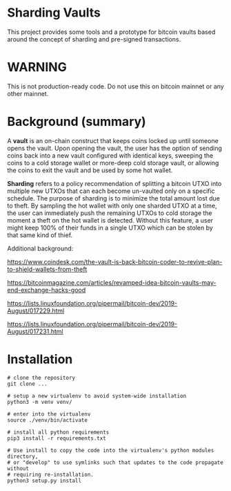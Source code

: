 # Sharding Vaults

This project provides some tools and a prototype for bitcoin vaults based
around the concept of sharding and pre-signed transactions.

# WARNING

This is not production-ready code. Do not use this on bitcoin mainnet or any other mainnet.

# Background (summary)

A **vault** is an on-chain construct that keeps coins locked up until someone opens the vault. Upon opening the vault, the user has the option of sending coins back into a new vault configured with identical keys, sweeping the coins to a cold storage wallet or more-deep cold storage vault, or allowing the coins to exit the vault and be used by some hot wallet.

**Sharding** refers to a policy recommendation of splitting a bitcoin UTXO into multiple new UTXOs that can each become un-vaulted only on a specific schedule. The purpose of sharding is to minimize the total amount lost due to theft. By sampling the hot wallet with only one sharded UTXO at a time, the user can immediately push the remaining UTXOs to cold storage the moment a theft on the hot wallet is detected. Without this feature, a user might keep 100% of their funds in a single UTXO which can be stolen by that same kind of thief.

Additional background:

<https://www.coindesk.com/the-vault-is-back-bitcoin-coder-to-revive-plan-to-shield-wallets-from-theft>

<https://bitcoinmagazine.com/articles/revamped-idea-bitcoin-vaults-may-end-exchange-hacks-good>

<https://lists.linuxfoundation.org/pipermail/bitcoin-dev/2019-August/017229.html>

<https://lists.linuxfoundation.org/pipermail/bitcoin-dev/2019-August/017231.html>

# Installation

```
# clone the repository
git clone ...

# setup a new virtualenv to avoid system-wide installation
python3 -m venv venv/

# enter into the virtualenv
source ./venv/bin/activate

# install all python requirements
pip3 install -r requirements.txt

# Use install to copy the code into the virtualenv's python modules directory,
# or "develop" to use symlinks such that updates to the code propagate without
# requiring re-installation.
python3 setup.py install
```


